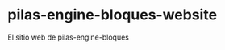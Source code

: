 # pilas-engine-bloques-website

El sitio web de pilas-engine-bloques














































